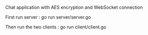 Chat application with AES encryption and WebSocket connection

First run server : go run server/server.go

Then run the two clients : go run client/client.go
